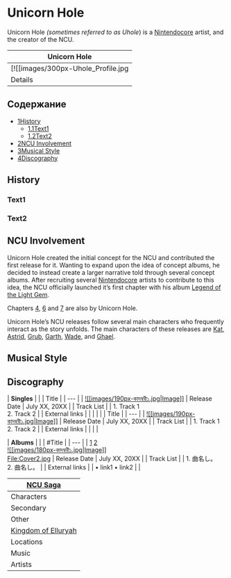 # Unicorn Hole

Unicorn Hole _(sometimes referred to as Uhole_) is a [Nintendocore](/wiki/Nintendocore "Nintendocore") artist, and the creator of the NCU.

| Unicorn Hole |
| --- |
| [![[images/300px-Uhole_Profile.jpg|Image]]](/wiki/File:Uhole_Profile.jpg) |
| Details |

## Содержание

- [1History](#History)
  - [1.1Text1](#Text1)
  - [1.2Text2](#Text2)
- [2NCU Involvement](#NCU_Involvement)
- [3Musical Style](#Musical_Style)
- [4Discography](#Discography)

## History

### Text1

### Text2

## NCU Involvement

Unicorn Hole created the initial concept for the NCU and contributed the first release for it. Wanting to expand upon the idea of concept albums, he decided to instead create a larger narrative told through several concept albums. After recruiting several [Nintendocore](/wiki/Nintendocore "Nintendocore") artists to contribute to this idea, the NCU officially launched it’s first chapter with his album [Legend of the Light Gem](/wiki/Legend_of_the_Light_Gem "Legend of the Light Gem").

Chapters [4](/wiki/Arcana_Profane "Arcana Profane"), [6](/wiki/The_Storm "The Storm") and [7](/wiki/Something_Fierce "Something Fierce") are also by Unicorn Hole.

Unicorn Hole’s NCU releases follow several main characters who frequently interact as the story unfolds. The main characters of these releases are [Kat](/wiki/Kat "Kat"), [Astrid](/wiki/Astrid "Astrid"), [Grub](/wiki/Grub "Grub"), [Garth](/wiki/Garth "Garth"), [Wade](/wiki/Wade "Wade"), and [Ghael](/wiki/Ghael "Ghael").

## Musical Style

## Discography

| **Singles** |
| | Title |
| --- |
| [![[images/190px-কাদম্বরী১.jpg|Image]]](/wiki/File:%E0%A6%95%E0%A6%BE%E0%A6%A6%E0%A6%AE%E0%A7%8D%E0%A6%AC%E0%A6%B0%E0%A7%80%E0%A7%A7.jpg) | Release Date | July XX, 20XX |
| Track List |
| 1. Track 1<br>2. Track 2 |
| External links |
|  | |
| | Title |
| --- |
| [![[images/190px-কাদম্বরী১.jpg|Image]]](/wiki/File:%E0%A6%95%E0%A6%BE%E0%A6%A6%E0%A6%AE%E0%A7%8D%E0%A6%AC%E0%A6%B0%E0%A7%80%E0%A7%A7.jpg) | Release Date | July XX, 20XX |
| Track List |
| 1. Track 1<br>2. Track 2 |
| External links |
|  | |

| **Albums** |
| | #Title |
| --- |
| [1](#tabber-tabpanel-1-0) [2](#tabber-tabpanel-2-0)<br>[![[images/180px-কাদম্বরী১.jpg|Image]]](/wiki/File:%E0%A6%95%E0%A6%BE%E0%A6%A6%E0%A6%AE%E0%A7%8D%E0%A6%AC%E0%A6%B0%E0%A7%80%E0%A7%A7.jpg)<br>[File:Cover2.jpg](/wiki/Special:Upload?wpDestFile=Cover2.jpg "File:Cover2.jpg") | Release Date | July XX, 20XX |
| Track List |
| 1. 曲名し。<br>2. 曲名し。 |
| External links |
| • link1 • link2 | |

| [NCU Saga](/wiki/Main_Page "Main Page") |
| --- |
| Characters | | Main | [Kat](/wiki/Kat "Kat") • [Astrid](/wiki/Astrid "Astrid") • [Grub](/wiki/Grub "Grub") • [Ghael](/wiki/Ghael "Ghael") • [Garth](/wiki/Garth "Garth") • [Wade](/wiki/Wade "Wade") • [Nick](/wiki/Nick "Nick") • [Isaac](/wiki/Isaac "Isaac") • [Sloan](/wiki/Sloan "Sloan") |
| Secondary | [Larv](/wiki/Larv "Larv") • [Phoebe](/wiki/Phoebe "Phoebe") • [Riza](/wiki/Riza "Riza") • [Ellie](/wiki/Ellie "Ellie") • [Ghenim](/wiki/Ghenim "Ghenim") |
| Other | [Ulric](/wiki/Ulric "Ulric") • [The Shifting Sands](/wiki/The_Shifting_Sands "The Shifting Sands") • [Silver](/wiki/Silver "Silver") • [Nora](/wiki/Nora "Nora") • [Shina](/wiki/Shina "Shina") • [White Robe](/wiki/White_Robe "White Robe") • [Bandit Crew](/wiki/Bandit_Crew "Bandit Crew") | |
| [Kingdom of Elluryah](/wiki/Elluryah "Elluryah") | | Cities | [Bristol](/wiki/Bristol "Bristol") • [Shinrin](/wiki/Shinrin "Shinrin") • [Boraea](/wiki/Boraea "Boraea") • [Eredet](/wiki/Eredet "Eredet") • [Letchim](/wiki/Letchim "Letchim") |
| Locations | [Forsyth Forest](/wiki/Forsyth_Forest "Forsyth Forest") • [Kharusurahk Desert](/wiki/Kharusurahk_Desert "Kharusurahk Desert") • [Mistral Mountains](/wiki/Mistral_Mountains "Mistral Mountains") • [The Mines](/wiki/The_Mines "The Mines") • [The Wailing Coast](/wiki/The_Wailing_Coast "The Wailing Coast") | |
| Music | | Albums | [Legend of the Light Gem](/wiki/Legend_of_the_Light_Gem "Legend of the Light Gem") • [Twenty Years of Snow](/wiki/Twenty_Years_of_Snow "Twenty Years of Snow") • [Scars](/wiki/Scars "Scars") • [Arcana Profane](/wiki/Arcana_Profane "Arcana Profane") • [Silver and White](/wiki/Silver_and_White "Silver and White") • [The Storm](/wiki/The_Storm "The Storm") • [Something Fierce](/wiki/Something_Fierce "Something Fierce") |
| Artists | Unicorn Hole • [Nuerra](/wiki/Nuerra "Nuerra") • [Weekly Words and Grammar](/wiki/Weekly_Words_and_Grammar "Weekly Words and Grammar") • [Polygon Horizon](/wiki/Polygon_Horizon "Polygon Horizon") | |